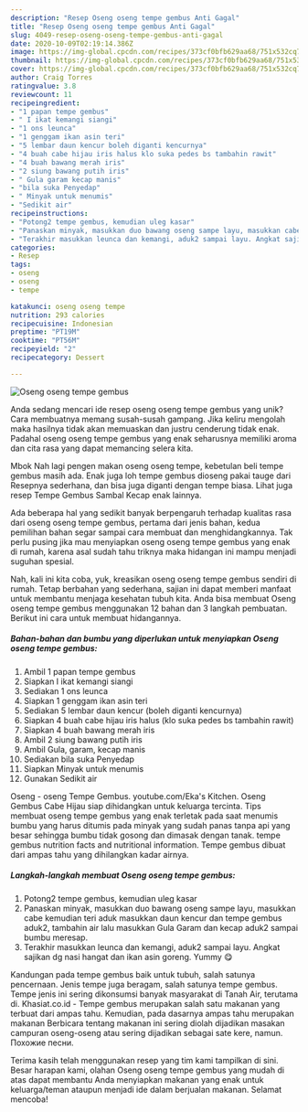 ```yaml
---
description: "Resep Oseng oseng tempe gembus Anti Gagal"
title: "Resep Oseng oseng tempe gembus Anti Gagal"
slug: 4049-resep-oseng-oseng-tempe-gembus-anti-gagal
date: 2020-10-09T02:19:14.386Z
image: https://img-global.cpcdn.com/recipes/373cf0bfb629aa68/751x532cq70/oseng-oseng-tempe-gembus-foto-resep-utama.jpg
thumbnail: https://img-global.cpcdn.com/recipes/373cf0bfb629aa68/751x532cq70/oseng-oseng-tempe-gembus-foto-resep-utama.jpg
cover: https://img-global.cpcdn.com/recipes/373cf0bfb629aa68/751x532cq70/oseng-oseng-tempe-gembus-foto-resep-utama.jpg
author: Craig Torres
ratingvalue: 3.8
reviewcount: 11
recipeingredient:
- "1 papan tempe gembus"
- " I ikat kemangi siangi"
- "1 ons leunca"
- "1 genggam ikan asin teri"
- "5 lembar daun kencur boleh diganti kencurnya"
- "4 buah cabe hijau iris halus klo suka pedes bs tambahin rawit"
- "4 buah bawang merah iris"
- "2 siung bawang putih iris"
- " Gula garam kecap manis"
- "bila suka Penyedap"
- " Minyak untuk menumis"
- "Sedikit air"
recipeinstructions:
- "Potong2 tempe gembus, kemudian uleg kasar"
- "Panaskan minyak, masukkan duo bawang oseng sampe layu, masukkan cabe kemudian teri aduk masukkan daun kencur dan tempe gembus aduk2, tambahin air lalu masukkan Gula Garam dan kecap aduk2 sampai bumbu meresap."
- "Terakhir masukkan leunca dan kemangi, aduk2 sampai layu. Angkat sajikan dg nasi hangat dan ikan asin goreng. Yummy 😋"
categories:
- Resep
tags:
- oseng
- oseng
- tempe

katakunci: oseng oseng tempe 
nutrition: 293 calories
recipecuisine: Indonesian
preptime: "PT19M"
cooktime: "PT56M"
recipeyield: "2"
recipecategory: Dessert

---
```



![Oseng oseng tempe gembus](https://img-global.cpcdn.com/recipes/373cf0bfb629aa68/751x532cq70/oseng-oseng-tempe-gembus-foto-resep-utama.jpg)

Anda sedang mencari ide resep oseng oseng tempe gembus yang unik? Cara membuatnya memang susah-susah gampang. Jika keliru mengolah maka hasilnya tidak akan memuaskan dan justru cenderung tidak enak. Padahal oseng oseng tempe gembus yang enak seharusnya memiliki aroma dan cita rasa yang dapat memancing selera kita.

Mbok Nah lagi pengen makan oseng oseng tempe, kebetulan beli tempe gembus masih ada. Enak juga loh tempe gembus dioseng pakai tauge dari Resepnya sederhana, dan bisa juga diganti dengan tempe biasa. Lihat juga resep Tempe Gembus Sambal Kecap enak lainnya.

Ada beberapa hal yang sedikit banyak berpengaruh terhadap kualitas rasa dari oseng oseng tempe gembus, pertama dari jenis bahan, kedua pemilihan bahan segar sampai cara membuat dan menghidangkannya. Tak perlu pusing jika mau menyiapkan oseng oseng tempe gembus yang enak di rumah, karena asal sudah tahu triknya maka hidangan ini mampu menjadi suguhan spesial.


Nah, kali ini kita coba, yuk, kreasikan oseng oseng tempe gembus sendiri di rumah. Tetap berbahan yang sederhana, sajian ini dapat memberi manfaat untuk membantu menjaga kesehatan tubuh kita. Anda bisa membuat Oseng oseng tempe gembus menggunakan 12 bahan dan 3 langkah pembuatan. Berikut ini cara untuk membuat hidangannya.

<!--inarticleads1-->

##### Bahan-bahan dan bumbu yang diperlukan untuk menyiapkan Oseng oseng tempe gembus:

1. Ambil 1 papan tempe gembus
1. Siapkan  I ikat kemangi siangi
1. Sediakan 1 ons leunca
1. Siapkan 1 genggam ikan asin teri
1. Sediakan 5 lembar daun kencur (boleh diganti kencurnya)
1. Siapkan 4 buah cabe hijau iris halus (klo suka pedes bs tambahin rawit)
1. Siapkan 4 buah bawang merah iris
1. Ambil 2 siung bawang putih iris
1. Ambil  Gula, garam, kecap manis
1. Sediakan bila suka Penyedap
1. Siapkan  Minyak untuk menumis
1. Gunakan Sedikit air


Oseng - oseng Tempe Gembus. youtube.com/Eka&#39;s Kitchen. Oseng Gembus Cabe Hijau siap dihidangkan untuk keluarga tercinta. Tips membuat oseng tempe gembus yang enak terletak pada saat menumis bumbu yang harus ditumis pada minyak yang sudah panas tanpa api yang besar sehingga bumbu tidak gosong dan dimasak dengan tanak. tempe gembus nutrition facts and nutritional information. Tempe gembus dibuat dari ampas tahu yang dihilangkan kadar airnya. 

<!--inarticleads2-->

##### Langkah-langkah membuat Oseng oseng tempe gembus:

1. Potong2 tempe gembus, kemudian uleg kasar
1. Panaskan minyak, masukkan duo bawang oseng sampe layu, masukkan cabe kemudian teri aduk masukkan daun kencur dan tempe gembus aduk2, tambahin air lalu masukkan Gula Garam dan kecap aduk2 sampai bumbu meresap.
1. Terakhir masukkan leunca dan kemangi, aduk2 sampai layu. Angkat sajikan dg nasi hangat dan ikan asin goreng. Yummy 😋


Kandungan pada tempe gembus baik untuk tubuh, salah satunya pencernaan. Jenis tempe juga beragam, salah satunya tempe gembus. Tempe jenis ini sering dikonsumsi banyak masyarakat di Tanah Air, terutama di. Khasiat.co.id - Tempe gembus merupakan salah satu makanan yang terbuat dari ampas tahu. Kemudian, pada dasarnya ampas tahu merupakan makanan Berbicara tentang makanan ini sering diolah dijadikan masakan campuran oseng-oseng atau sering dijadikan sebagai sate kere, namun. Похожие песни. 

Terima kasih telah menggunakan resep yang tim kami tampilkan di sini. Besar harapan kami, olahan Oseng oseng tempe gembus yang mudah di atas dapat membantu Anda menyiapkan makanan yang enak untuk keluarga/teman ataupun menjadi ide dalam berjualan makanan. Selamat mencoba!
